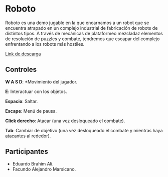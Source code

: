 # Roboto

Roboto es una demo jugable en la que encarnamos a un robot que se encuentra atrapado en un complejo industrial de fabricación de robots de distintos tipos.
A través de mecánicas de plataformeo mezcladaz elementos de resolución de puzzles y combate, tendremos que escapar del complejo enfrentando a los robots más hostiles.

[Link de descarga](https://mega.nz/file/zQ8ThJAb#mKEw3NS-_kTNc6_mmLFAhOD3d-NMwHNfooKi1XGFo-o)

## Controles
__W A S D__: *Movimiento del jugador.

__E__: Interactuar con los objetos.

__Espacio__: Saltar.

__Escape__: Menú de pausa.

__Click derecho__: Atacar (una vez desloqueado el combate).

__Tab__: Cambiar de objetivo (una vez desloqueado el combate y mientras haya atacantes al rededor).


## Participantes
- Eduardo Brahim Alí.
- Facundo Alejandro Marsicano.
